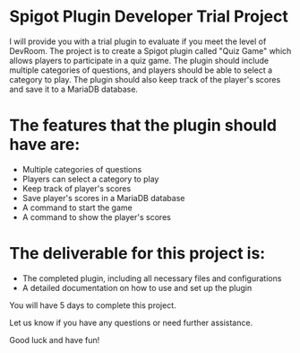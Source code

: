 # Spigot Plugin Developer Trial Project
I will provide you with a trial plugin to evaluate if you meet the level of DevRoom. The project is to create a Spigot plugin called "Quiz Game" which allows players to participate in a quiz game. The plugin should include multiple categories of questions, and players should be able to select a category to play. The plugin should also keep track of the player's scores and save it to a MariaDB database.

# The features that the plugin should have are:

- Multiple categories of questions
- Players can select a category to play
- Keep track of player's scores
- Save player's scores in a MariaDB database
- A command to start the game
- A command to show the player's scores

# The deliverable for this project is:

- The completed plugin, including all necessary files and configurations
- A detailed documentation on how to use and set up the plugin

You will have 5 days to complete this project.

Let us know if you have any questions or need further assistance.

Good luck and have fun!